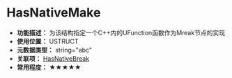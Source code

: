 ﻿# HasNativeMake

- **功能描述：** 为该结构指定一个C++内的UFunction函数作为Mreak节点的实现
- **使用位置：** USTRUCT
- **元数据类型：** string="abc"
- **关联项：** [HasNativeBreak](HasNativeBreak/HasNativeBreak.md)
- **常用程度：** ★★★★★
